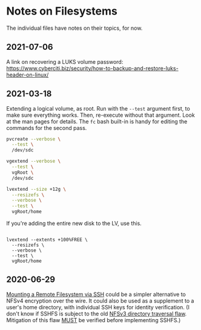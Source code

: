 # Notes on Filesystems
<!-- ----1----5----2----5----3----5----4----5----5----6----5----7----5- -->
The individual files have notes on their topics, for now.


## 2021-07-06

A link on recovering a LUKS volume password:
https://www.cyberciti.biz/security/how-to-backup-and-restore-luks-header-on-linux/


## 2021-03-18

Extending a logical volume, as root. Run with the `--test` argument first,
to make sure everything works. Then, re-execute without that argument. Look at
the man pages for details. The `fc` bash built-in is handy for editing the
commands for the second pass.

```bash
pvcreate --verbose \
  --test \
  /dev/sdc

vgextend --verbose \
  --test \
  vgRoot \
  /dev/sdc

lvextend --size +12g \
  --resizefs \
  --verbose \
  --test \
  vgRoot/home

```

If you're adding the entire new disk to the LV, use this.

```

lvextend --extents +100%FREE \
  --resizefs \
  --verbose \
  --test \
  vgRoot/home

```


## 2020-06-29

[Mounting a Remote Filesystem via SSH][sshfs] could be a simpler
alternative to NFSv4 encryption over the wire. It could also be used as a
supplement to a user's home directory, with individual SSH keys for
identity verification. (I don't know if SSHFS is subject to the old [NFSv3
directory traversal flaw][cve19990166]. Mitigation of this flaw [MUST][]
be verified before implementing SSHFS.)

[sshfs]: https://www.digitalocean.com/community/tutorials/how-to-use-sshfs-to-mount-remote-file-systems-over-ssh
[cve19990166]: https://cve.mitre.org/cgi-bin/cvename.cgi?name=CVE-1999-0166
[MUST]: https://tools.ietf.org/html/rfc2119
